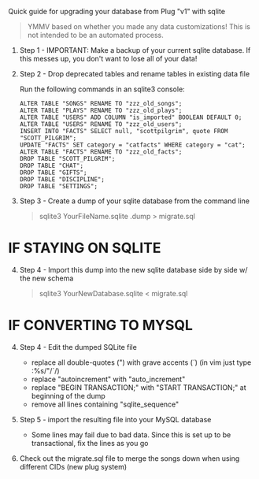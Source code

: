 Quick guide for upgrading your database from Plug "v1" with sqlite

> YMMV based on whether you made any data customizations!  This is not intended to be an automated process.

1. Step 1 - IMPORTANT: Make a backup of your current sqlite database.  If this messes up, you don't want to lose all of your data!
2. Step 2 - Drop deprecated tables and rename tables in existing data file

    Run the following commands in an sqlite3 console:
    ```
    ALTER TABLE "SONGS" RENAME TO "zzz_old_songs";
    ALTER TABLE "PLAYS" RENAME TO "zzz_old_plays";
    ALTER TABLE "USERS" ADD COLUMN "is_imported" BOOLEAN DEFAULT 0;
    ALTER TABLE "USERS" RENAME TO "zzz_old_users";
    INSERT INTO "FACTS" SELECT null, "scottpilgrim", quote FROM "SCOTT_PILGRIM";
    UPDATE "FACTS" SET category = "catfacts" WHERE category = "cat";
    ALTER TABLE "FACTS" RENAME TO "zzz_old_facts";
    DROP TABLE "SCOTT_PILGRIM";
    DROP TABLE "CHAT";
    DROP TABLE "GIFTS";
    DROP TABLE "DISCIPLINE";
    DROP TABLE "SETTINGS";
    ```
3. Step 3 - Create a dump of your sqlite database from the command line
    > sqlite3 YourFileName.sqlite .dump > migrate.sql


IF STAYING ON SQLITE
========================
4. Step 4 - Import this dump into the new sqlite database side by side w/ the new schema
    > sqlite3 YourNewDatabase.sqlite < migrate.sql

IF CONVERTING TO MYSQL
========================
4. Step 4 - Edit the dumped SQLite file
    * replace all double-quotes (") with grave accents (´) (in vim just type :%s/"/´/)
    * replace "autoincrement" with "auto_increment"
    * replace "BEGIN TRANSACTION;" with "START TRANSACTION;" at beginning of the dump
    * remove all lines containing "sqlite_sequence"

5. Step 5 - import the resulting file into your MySQL database
    * Some lines may fail due to bad data.  Since this is set up to be transactional, fix the lines as you go

6. Check out the migrate.sql file to merge the songs down when using different CIDs (new plug system)

